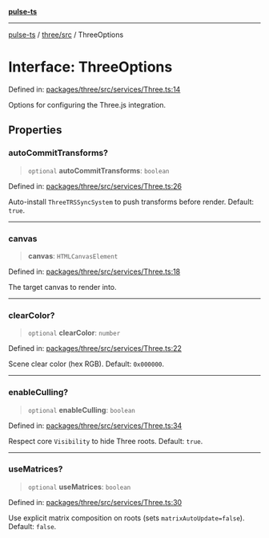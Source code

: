 [**pulse-ts**](../../../README.md)

***

[pulse-ts](../../../README.md) / [three/src](../README.md) / ThreeOptions

# Interface: ThreeOptions

Defined in: [packages/three/src/services/Three.ts:14](https://github.com/jlehett/pulse-ts/blob/a2a18767041a6b69ca4c5f6131d2de266097750e/packages/three/src/services/Three.ts#L14)

Options for configuring the Three.js integration.

## Properties

### autoCommitTransforms?

> `optional` **autoCommitTransforms**: `boolean`

Defined in: [packages/three/src/services/Three.ts:26](https://github.com/jlehett/pulse-ts/blob/a2a18767041a6b69ca4c5f6131d2de266097750e/packages/three/src/services/Three.ts#L26)

Auto-install `ThreeTRSSyncSystem` to push transforms before render. Default: `true`.

***

### canvas

> **canvas**: `HTMLCanvasElement`

Defined in: [packages/three/src/services/Three.ts:18](https://github.com/jlehett/pulse-ts/blob/a2a18767041a6b69ca4c5f6131d2de266097750e/packages/three/src/services/Three.ts#L18)

The target canvas to render into.

***

### clearColor?

> `optional` **clearColor**: `number`

Defined in: [packages/three/src/services/Three.ts:22](https://github.com/jlehett/pulse-ts/blob/a2a18767041a6b69ca4c5f6131d2de266097750e/packages/three/src/services/Three.ts#L22)

Scene clear color (hex RGB). Default: `0x000000`.

***

### enableCulling?

> `optional` **enableCulling**: `boolean`

Defined in: [packages/three/src/services/Three.ts:34](https://github.com/jlehett/pulse-ts/blob/a2a18767041a6b69ca4c5f6131d2de266097750e/packages/three/src/services/Three.ts#L34)

Respect core `Visibility` to hide Three roots. Default: `true`.

***

### useMatrices?

> `optional` **useMatrices**: `boolean`

Defined in: [packages/three/src/services/Three.ts:30](https://github.com/jlehett/pulse-ts/blob/a2a18767041a6b69ca4c5f6131d2de266097750e/packages/three/src/services/Three.ts#L30)

Use explicit matrix composition on roots (sets `matrixAutoUpdate=false`). Default: `false`.
